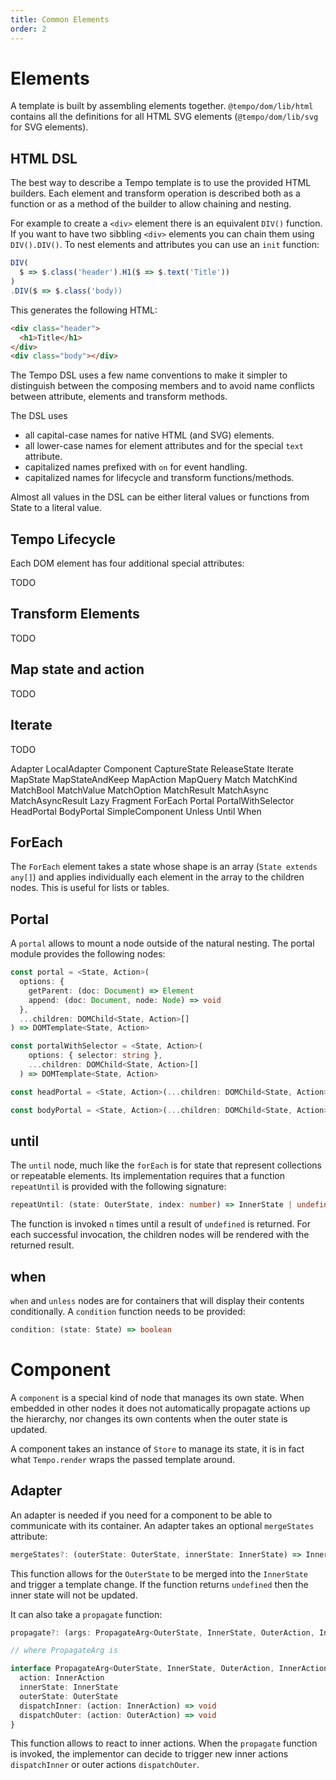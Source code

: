 ```yaml
---
title: Common Elements
order: 2
---
```


# Elements

A template is built by assembling elements together. `@tempo/dom/lib/html` contains all the definitions for all HTML SVG elements (`@tempo/dom/lib/svg` for SVG elements).

## HTML DSL

The best way to describe a Tempo template is to use the provided HTML builders. Each element and transform operation is described both as a function or as a method of the builder to allow chaining and nesting.

For example to create a `<div>` element there is an equivalent `DIV()` function. If you want to have two sibbling `<div>` elements you can chain them using `DIV().DIV()`. To nest elements and attributes you can use an `init` function:

```ts
DIV(
  $ => $.class('header').H1($ => $.text('Title'))
)
.DIV($ => $.class('body))
```

This generates the following HTML:

```html
<div class="header">
  <h1>Title</h1>
</div>
<div class="body"></div>
```

The Tempo DSL uses a few name conventions to make it simpler to distinguish between the composing members and to avoid name conflicts between attribute, elements and transform methods.

The DSL uses

* all capital-case names for native HTML (and SVG) elements.
* all lower-case names for element attributes and for the special `text` attribute.
* capitalized names prefixed with `on` for event handling.
* capitalized names for lifecycle and transform functions/methods.

Almost all values in the DSL can be either literal values or functions from State to a literal value.

## Tempo Lifecycle

Each DOM element has four additional special attributes:

TODO

## Transform Elements

TODO

## Map state and action

TODO

## Iterate

TODO

Adapter
LocalAdapter
Component
CaptureState
ReleaseState
Iterate
MapState
MapStateAndKeep
MapAction
MapQuery
Match
MatchKind
MatchBool
MatchValue
MatchOption
MatchResult
MatchAsync
MatchAsyncResult
Lazy
Fragment
ForEach
Portal
PortalWithSelector
HeadPortal
BodyPortal
SimpleComponent
Unless
Until
When

## ForEach

The `ForEach` element takes a state whose shape is an array (`State extends any[]`) and applies individually each element in the array to the children nodes. This is useful for lists or tables.

## Portal

A `portal` allows to mount a node outside of the natural nesting. The portal module provides the following nodes:

```ts
const portal = <State, Action>(
  options: {
    getParent: (doc: Document) => Element
    append: (doc: Document, node: Node) => void
  },
  ...children: DOMChild<State, Action>[]
) => DOMTemplate<State, Action>

const portalWithSelector = <State, Action>(
    options: { selector: string },
    ...children: DOMChild<State, Action>[]
  ) => DOMTemplate<State, Action>

const headPortal = <State, Action>(...children: DOMChild<State, Action>[]) => DOMTemplate<State, Action>

const bodyPortal = <State, Action>(...children: DOMChild<State, Action>[]) => DOMTemplate<State, Action>
```

## until

The `until` node, much like the `forEach` is for state that represent collections or repeatable elements. Its implementation requires that a function `repeatUntil` is provided with the following signature:

```ts
repeatUntil: (state: OuterState, index: number) => InnerState | undefined
```

The function is invoked `n` times until a result of `undefined` is returned. For each successful invocation, the children nodes will be rendered with the returned result.

## when

`when` and `unless` nodes are for containers that will display their contents conditionally. A `condition` function needs to be provided:

```ts
condition: (state: State) => boolean
```

# Component

A `component` is a special kind of node that manages its own state. When embedded in other nodes it does not automatically propagate actions up the hierarchy, nor changes its own contents when the outer state is updated.

A component takes an instance of `Store` to manage its state, it is in fact what `Tempo.render` wraps the passed template around.

## Adapter

An adapter is needed if you need for a component to be able to communicate with its container. An adapter takes an optional `mergeStates` attribute:

```ts
mergeStates?: (outerState: OuterState, innerState: InnerState) => InnerState | undefined
```

This function allows for the `OuterState` to be merged into the `InnerState` and trigger a template change. If the function returns `undefined` then the inner state will not be updated.

It can also take a `propagate` function:

```ts
propagate?: (args: PropagateArg<OuterState, InnerState, OuterAction, InnerAction>) => void

// where PropagateArg is

interface PropagateArg<OuterState, InnerState, OuterAction, InnerAction> {
  action: InnerAction
  innerState: InnerState
  outerState: OuterState
  dispatchInner: (action: InnerAction) => void
  dispatchOuter: (action: OuterAction) => void
}
```

This function allows to react to inner actions. When the `propagate` function is invoked, the implementor can decide to trigger new inner actions `dispatchInner` or outer actions `dispatchOuter`.
